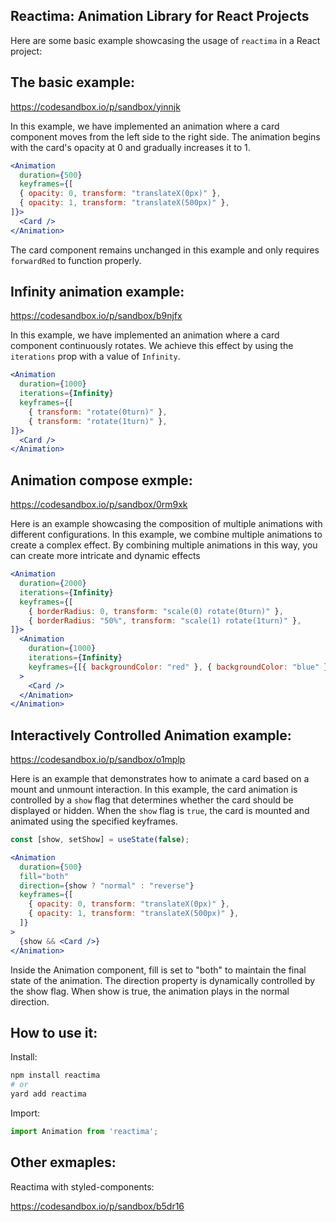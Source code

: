 ## Reactima: Animation Library for React Projects

Here are some basic example showcasing the usage of `reactima` in a React project:

## The basic example:

https://codesandbox.io/p/sandbox/yinnjk

In this example, we have implemented an animation where a card component moves from the left side to the right side. The animation begins with the card's opacity at 0 and gradually increases it to 1.

```jsx
<Animation
  duration={500}
  keyframes={[
  { opacity: 0, transform: "translateX(0px)" },
  { opacity: 1, transform: "translateX(500px)" },
]}>
  <Card />
</Animation>
```

The card component remains unchanged in this example and only requires `forwardRed` to function properly.


## Infinity animation example:

https://codesandbox.io/p/sandbox/b9njfx

In this example, we have implemented an animation where a card component continuously rotates. We achieve this effect by using the `iterations` prop with a value of `Infinity`.

```jsx
<Animation
  duration={1000}
  iterations={Infinity}
  keyframes={[
    { transform: "rotate(0turn)" },
    { transform: "rotate(1turn)" },
]}>
  <Card />
</Animation>
```

## Animation compose exmple:

https://codesandbox.io/p/sandbox/0rm9xk

Here is an example showcasing the composition of multiple animations with different configurations. In this example, we combine multiple animations to create a complex effect. By combining multiple animations in this way, you can create more intricate and dynamic effects

```jsx
<Animation
  duration={2000}
  iterations={Infinity}
  keyframes={[
    { borderRadius: 0, transform: "scale(0) rotate(0turn)" },
    { borderRadius: "50%", transform: "scale(1) rotate(1turn)" },
]}>
  <Animation
    duration={1000}
    iterations={Infinity}
    keyframes={[{ backgroundColor: "red" }, { backgroundColor: "blue" }]}
  >
    <Card />
  </Animation>
</Animation>
```

## Interactively Controlled Animation example:

https://codesandbox.io/p/sandbox/o1mplp

Here is an example that demonstrates how to animate a card based on a mount and unmount interaction. In this example, the card animation is controlled by a `show` flag that determines whether the card should be displayed or hidden. When the `show` flag is `true`, the card is mounted and animated using the specified keyframes.

```jsx
const [show, setShow] = useState(false);

<Animation
  duration={500}
  fill="both"
  direction={show ? "normal" : "reverse"}
  keyframes={[
    { opacity: 0, transform: "translateX(0px)" },
    { opacity: 1, transform: "translateX(500px)" },
  ]}
>
  {show && <Card />}
</Animation>
```

Inside the Animation component, fill is set to "both" to maintain the final state of the animation. The direction property is dynamically controlled by the show flag. When show is true, the animation plays in the normal direction. 

## How to use it:

Install:
```bash
npm install reactima
# or
yard add reactima
```

Import:
```js
import Animation from 'reactima';
```

## Other exmaples:

Reactima with styled-components:

https://codesandbox.io/p/sandbox/b5dr16




